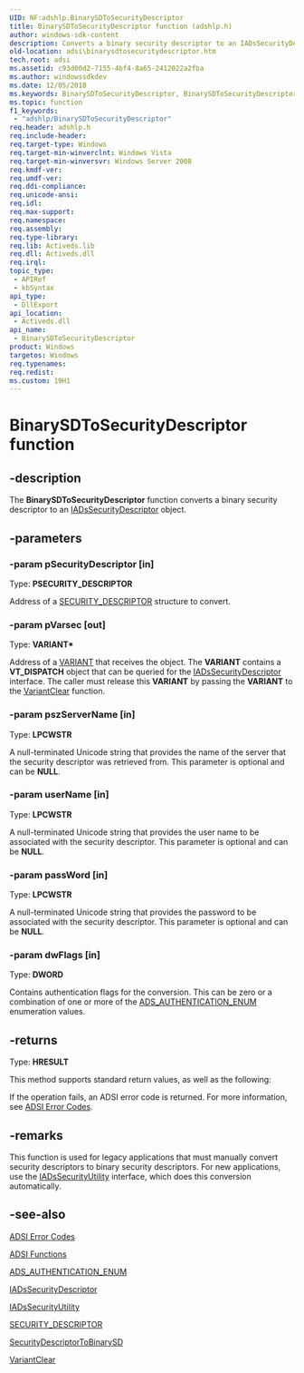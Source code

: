 ```yaml
---
UID: NF:adshlp.BinarySDToSecurityDescriptor
title: BinarySDToSecurityDescriptor function (adshlp.h)
author: windows-sdk-content
description: Converts a binary security descriptor to an IADsSecurityDescriptor object.
old-location: adsi\binarysdtosecuritydescriptor.htm
tech.root: adsi
ms.assetid: c93d00d2-7155-4bf4-8a65-2412022a2fba
ms.author: windowssdkdev
ms.date: 12/05/2018
ms.keywords: BinarySDToSecurityDescriptor, BinarySDToSecurityDescriptor function [ADSI], adshlp/BinarySDToSecurityDescriptor, adsi.binarysdtosecuritydescriptor
ms.topic: function
f1_keywords: 
 - "adshlp/BinarySDToSecurityDescriptor"
req.header: adshlp.h
req.include-header: 
req.target-type: Windows
req.target-min-winverclnt: Windows Vista
req.target-min-winversvr: Windows Server 2008
req.kmdf-ver: 
req.umdf-ver: 
req.ddi-compliance: 
req.unicode-ansi: 
req.idl: 
req.max-support: 
req.namespace: 
req.assembly: 
req.type-library: 
req.lib: Activeds.lib
req.dll: Activeds.dll
req.irql: 
topic_type:
 - APIRef
 - kbSyntax
api_type:
 - DllExport
api_location:
 - Activeds.dll
api_name:
 - BinarySDToSecurityDescriptor
product: Windows
targetos: Windows
req.typenames: 
req.redist: 
ms.custom: 19H1
---
```


# BinarySDToSecurityDescriptor function


## -description


The <b>BinarySDToSecurityDescriptor</b> function converts a binary security descriptor to an <a href="https://docs.microsoft.com/windows/desktop/api/iads/nn-iads-iadssecuritydescriptor">IADsSecurityDescriptor</a> object.


## -parameters




### -param pSecurityDescriptor [in]

Type: <b>PSECURITY_DESCRIPTOR</b>

Address of a <a href="https://docs.microsoft.com/windows/desktop/api/winnt/ns-winnt-_security_descriptor">SECURITY_DESCRIPTOR</a> structure to convert.


### -param pVarsec [out]

Type: <b>VARIANT*</b>

Address of a <a href="https://docs.microsoft.com/previous-versions/windows/desktop/api/oaidl/ns-oaidl-tagvariant">VARIANT</a> that receives the object. The <b>VARIANT</b> contains a <b>VT_DISPATCH</b> object that can be queried for the <a href="https://docs.microsoft.com/windows/desktop/api/iads/nn-iads-iadssecuritydescriptor">IADsSecurityDescriptor</a> interface. The caller must release this <b>VARIANT</b> by passing the <b>VARIANT</b> to the <a href="https://docs.microsoft.com/previous-versions/windows/desktop/api/oleauto/nf-oleauto-variantclear">VariantClear</a> function.


### -param pszServerName [in]

Type: <b>LPCWSTR</b>

A null-terminated Unicode string that provides the name of the server that the security descriptor was retrieved from. This parameter is optional and can be <b>NULL</b>.


### -param userName [in]

Type: <b>LPCWSTR</b>

A null-terminated Unicode string that provides the user name to be associated with the security descriptor. This parameter is optional and can be <b>NULL</b>.


### -param passWord [in]

Type: <b>LPCWSTR</b>

A null-terminated Unicode string that provides the password to be associated with the security descriptor. This parameter is optional and can be <b>NULL</b>.


### -param dwFlags [in]

Type: <b>DWORD</b>

Contains authentication flags for the conversion. This can be zero or a combination of one or more of the <a href="https://docs.microsoft.com/windows/desktop/api/iads/ne-iads-__midl___midl_itf_ads_0000_0000_0018">ADS_AUTHENTICATION_ENUM</a> enumeration values.


## -returns



Type: <b>HRESULT</b>

This method supports  standard return values, as well as the following:

If the operation fails, an ADSI error code is returned. For more information, see <a href="https://docs.microsoft.com/windows/desktop/ADSI/adsi-error-codes">ADSI Error Codes</a>.




## -remarks



This function is used for legacy applications that must  manually convert security descriptors to binary security descriptors. For new applications, use the <a href="https://docs.microsoft.com/windows/desktop/api/iads/nn-iads-iadssecurityutility">IADsSecurityUtility</a> interface, which does this conversion automatically.




## -see-also




<a href="https://docs.microsoft.com/windows/desktop/ADSI/adsi-error-codes">ADSI Error Codes</a>



<a href="https://docs.microsoft.com/windows/desktop/ADSI/adsi-functions">ADSI Functions</a>



<a href="https://docs.microsoft.com/windows/desktop/api/iads/ne-iads-__midl___midl_itf_ads_0000_0000_0018">ADS_AUTHENTICATION_ENUM</a>



<a href="https://docs.microsoft.com/windows/desktop/api/iads/nn-iads-iadssecuritydescriptor">IADsSecurityDescriptor</a>



<a href="https://docs.microsoft.com/windows/desktop/api/iads/nn-iads-iadssecurityutility">IADsSecurityUtility</a>



<a href="https://docs.microsoft.com/windows/desktop/api/winnt/ns-winnt-_security_descriptor">SECURITY_DESCRIPTOR</a>



<a href="https://docs.microsoft.com/windows/desktop/api/adshlp/nf-adshlp-securitydescriptortobinarysd">SecurityDescriptorToBinarySD</a>



<a href="https://docs.microsoft.com/previous-versions/windows/desktop/api/oleauto/nf-oleauto-variantclear">VariantClear</a>
 

 

